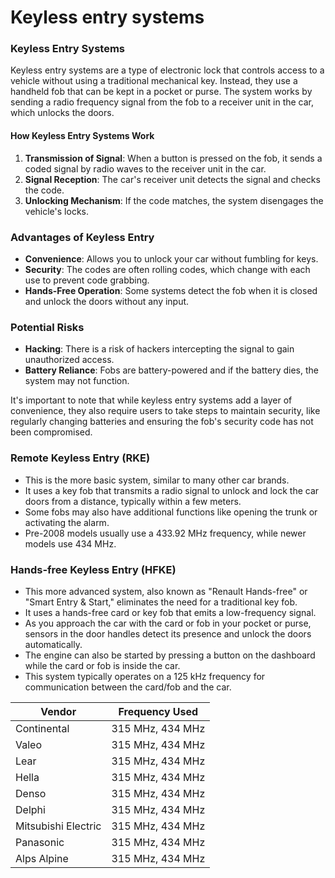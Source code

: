 # Keyless entry systems

### Keyless Entry Systems

Keyless entry systems are a type of electronic lock that controls access to a vehicle without using a traditional mechanical key. Instead, they use a handheld fob that can be kept in a pocket or purse. The system works by sending a radio frequency signal from the fob to a receiver unit in the car, which unlocks the doors.

#### **How Keyless Entry Systems Work**

1. **Transmission of Signal**: When a button is pressed on the fob, it sends a coded signal by radio waves to the receiver unit in the car.
2. **Signal Reception**: The car's receiver unit detects the signal and checks the code.
3. **Unlocking Mechanism**: If the code matches, the system disengages the vehicle's locks.

### **Advantages of Keyless Entry**

* **Convenience**: Allows you to unlock your car without fumbling for keys.
* **Security**: The codes are often rolling codes, which change with each use to prevent code grabbing.
* **Hands-Free Operation**: Some systems detect the fob when it is closed and unlock the doors without any input.

### **Potential Risks**

* **Hacking**: There is a risk of hackers intercepting the signal to gain unauthorized access.
* **Battery Reliance**: Fobs are battery-powered and if the battery dies, the system may not function.

It's important to note that while keyless entry systems add a layer of convenience, they also require users to take steps to maintain security, like regularly changing batteries and ensuring the fob's security code has not been compromised.

### **Remote Keyless Entry (RKE)**

* This is the more basic system, similar to many other car brands.
* It uses a key fob that transmits a radio signal to unlock and lock the car doors from a distance, typically within a few meters.
* Some fobs may also have additional functions like opening the trunk or activating the alarm.
* Pre-2008 models usually use a 433.92 MHz frequency, while newer models use 434 MHz.

### **Hands-free Keyless Entry (HFKE)**

* This more advanced system, also known as "Renault Hands-free" or "Smart Entry & Start," eliminates the need for a traditional key fob.
* It uses a hands-free card or key fob that emits a low-frequency signal.
* As you approach the car with the card or fob in your pocket or purse, sensors in the door handles detect its presence and unlock the doors automatically.
* The engine can also be started by pressing a button on the dashboard while the card or fob is inside the car.
* This system typically operates on a 125 kHz frequency for communication between the card/fob and the car.

| Vendor              | Frequency Used   |
| ------------------- | ---------------- |
| Continental         | 315 MHz, 434 MHz |
| Valeo               | 315 MHz, 434 MHz |
| Lear                | 315 MHz, 434 MHz |
| Hella               | 315 MHz, 434 MHz |
| Denso               | 315 MHz, 434 MHz |
| Delphi              | 315 MHz, 434 MHz |
| Mitsubishi Electric | 315 MHz, 434 MHz |
| Panasonic           | 315 MHz, 434 MHz |
| Alps Alpine         | 315 MHz, 434 MHz |

